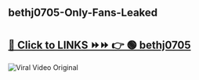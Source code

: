 
 ## bethj0705-Only-Fans-Leaked

# <h2><a href="https://clipsfans.com/bethj0705&ref=git">🔗 Click to LINKS ⏩⏩ 👉 🟢 bethj0705 </a></h2>

<a href="https://clipsfans.com/bethj0705&ref=git" rel="nofollow" data-target="animated-image.originalLink"><img src="https://i.ibb.co.com/xMMVF88/686577567.gif" alt="Viral Video Original" style="max-width: 100%; display: inline-block;" data-target="animated-image.originalImage"></a>
